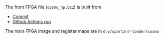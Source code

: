The front FPGA file (`cosmo_hp.bz2`) is built from

- [Commit](https://github.com/oxidecomputer/quartz/commit/f87b7d2dba80c6ea71af5843f69bfcd035d1cd96)
- [Github Actions run](https://github.com/oxidecomputer/quartz/actions/runs/13208104306/job/36876045226)

The main FPGA image and register maps are in `drv/spartan7-loader/cosmo`
